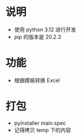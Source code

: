 # 说明

- 使用 python 3.12 进行开发
- pip 的版本是 20.2.3

# 功能

- 根据模板转换 Excel

# 打包

- pyinstaller main.spec
- 记得拷贝 temp 下的内容
